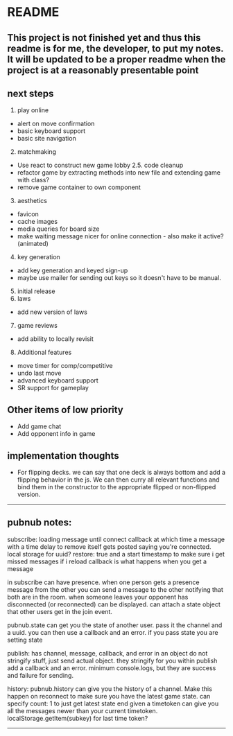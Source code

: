 # README

## This project is not finished yet and thus this readme is for me, the developer, to put my notes. It will be updated to be a proper readme when the project is at a reasonably presentable point

## next steps

1. play online
  - alert on move confirmation
  - basic keyboard support
  - basic site navigation
2. matchmaking
  - Use react to construct new game lobby
2.5. code cleanup
  - refactor game by extracting methods into new file and extending game with class?
  - remove game container to own component
3. aesthetics
  - favicon
  - cache images
  - media queries for board size
  - make waiting message nicer for online connection - also make it active? (animated)
4. key generation
  - add key generation and keyed sign-up
  - maybe use mailer for sending out keys so it doesn't have to be manual.
5. initial release
6. laws
  - add new version of laws
7. game reviews
  - add ability to locally revisit
8. Additional features
  - move timer for comp/competitive
  - undo last move
  - advanced keyboard support
  - SR support for gameplay

## Other items of low priority

- Add game chat
- Add opponent info in game

## implementation thoughts

- For flipping decks. we can say that one deck is always bottom and add a flipping behavior in the js. We can then curry all relevant functions and bind them in the constructor to the appropriate flipped or non-flipped version.

----------
## pubnub notes:
subscribe:
loading message until connect callback at which time a message with a time delay to remove itself gets posted saying you're connected.
local storage for uuid?
restore: true
and a start timestamp to make sure i get missed messages if i reload
callback is what happens when you get a message

in subscribe can have presence. when one person gets a presence message from the other you can send a message to the other notifying that both are in the room. when someone leaves your opponent has disconnected (or reconnected) can be displayed.
can attach a state object that other users get in the join event.

pubnub.state can get you the state of another user. pass it the channel and a uuid. you can then use a callback and an error. if you pass state you are setting state

publish:
has channel, message, callback, and error in an object
do not stringify stuff, just send actual object. they stringify for you
within publish add a callback and an error. minimum console.logs, but they are success and failure for sending.

history:
pubnub.history can give you the history of a channel. Make this happen on reconnect to make sure you have the latest game state.
can specify count: 1 to just get latest state
end given a timetoken can give you all the messages newer than your current timetoken.
localStorage.getItem(subkey) for last time token?

---------
